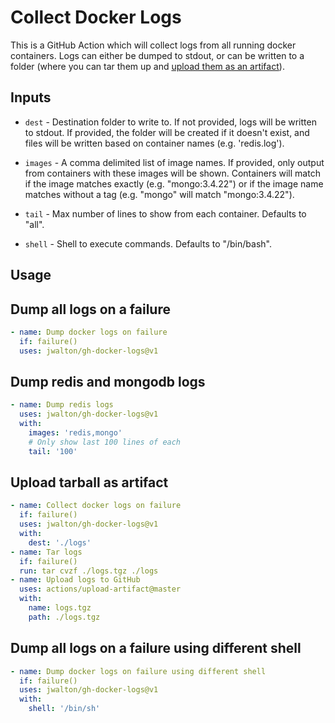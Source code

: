 # Collect Docker Logs

This is a GitHub Action which will collect logs from all running docker
containers. Logs can either be dumped to stdout, or can be written to a
folder (where you can tar them up and
[upload them as an artifact](https://github.com/actions/upload-artifact)).

## Inputs

- `dest` - Destination folder to write to. If not provided, logs will be
  written to stdout. If provided, the folder will be created if it doesn't
  exist, and files will be written based on container names (e.g. 'redis.log').

- `images` - A comma delimited list of image names. If provided, only output
  from containers with these images will be shown. Containers will match if
  the image matches exactly (e.g. "mongo:3.4.22") or if the image name matches
  without a tag (e.g. "mongo" will match "mongo:3.4.22").

- `tail` - Max number of lines to show from each container.  Defaults to "all".

- `shell` - Shell to execute commands.  Defaults to "/bin/bash".

## Usage

## Dump all logs on a failure

```yaml
- name: Dump docker logs on failure
  if: failure()
  uses: jwalton/gh-docker-logs@v1
```

## Dump redis and mongodb logs

```yaml
- name: Dump redis logs
  uses: jwalton/gh-docker-logs@v1
  with:
    images: 'redis,mongo'
    # Only show last 100 lines of each
    tail: '100'
```

## Upload tarball as artifact

```yaml
- name: Collect docker logs on failure
  if: failure()
  uses: jwalton/gh-docker-logs@v1
  with:
    dest: './logs'
- name: Tar logs
  if: failure()
  run: tar cvzf ./logs.tgz ./logs
- name: Upload logs to GitHub
  uses: actions/upload-artifact@master
  with:
    name: logs.tgz
    path: ./logs.tgz
```

## Dump all logs on a failure using different shell

```yaml
- name: Dump docker logs on failure using different shell
  if: failure()
  uses: jwalton/gh-docker-logs@v1
  with:
    shell: '/bin/sh'
```
